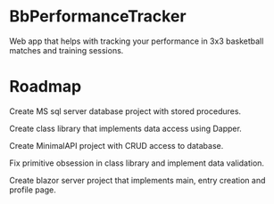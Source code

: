 # BbPerformanceTracker
Web app that helps with tracking your performance in 3x3 basketball matches and training sessions.

# Roadmap

Create MS sql server database project with stored procedures.

Create class library that implements data access using Dapper.

Create MinimalAPI project with CRUD access to database.

Fix primitive obsession in class library and implement data validation.

Create blazor server project that implements main, entry creation and profile page.
